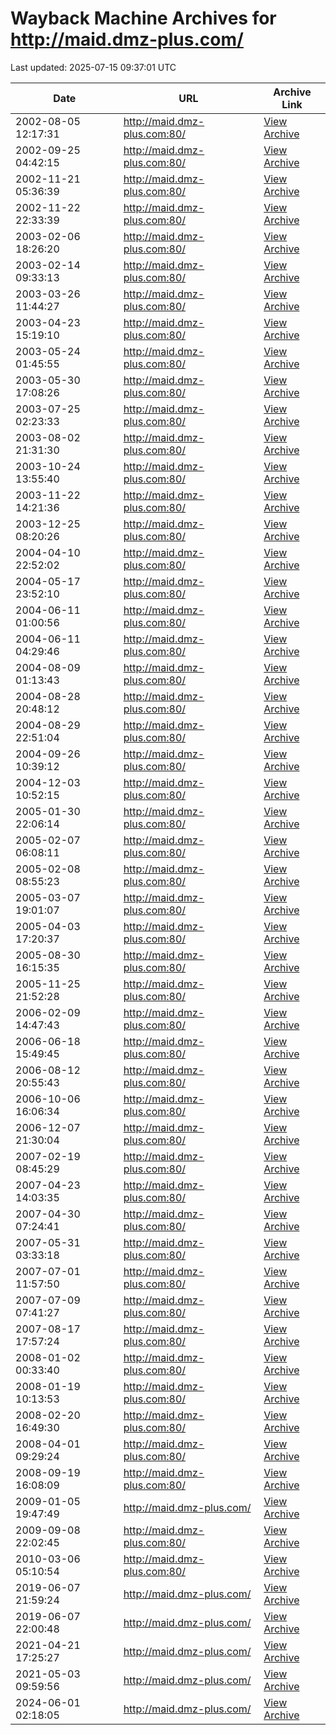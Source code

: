 # Wayback Machine Archives for http://maid.dmz-plus.com/

Last updated: 2025-07-15 09:37:01 UTC

| Date | URL | Archive Link |
|------|-----|---------------|
| 2002-08-05 12:17:31 | http://maid.dmz-plus.com:80/ | [View Archive](https://web.archive.org/web/20020805121731/http://maid.dmz-plus.com:80/) |
| 2002-09-25 04:42:15 | http://maid.dmz-plus.com:80/ | [View Archive](https://web.archive.org/web/20020925044215/http://maid.dmz-plus.com:80/) |
| 2002-11-21 05:36:39 | http://maid.dmz-plus.com:80/ | [View Archive](https://web.archive.org/web/20021121053639/http://maid.dmz-plus.com:80/) |
| 2002-11-22 22:33:39 | http://maid.dmz-plus.com:80/ | [View Archive](https://web.archive.org/web/20021122223339/http://maid.dmz-plus.com:80/) |
| 2003-02-06 18:26:20 | http://maid.dmz-plus.com:80/ | [View Archive](https://web.archive.org/web/20030206182620/http://maid.dmz-plus.com:80/) |
| 2003-02-14 09:33:13 | http://maid.dmz-plus.com:80/ | [View Archive](https://web.archive.org/web/20030214093313/http://maid.dmz-plus.com:80/) |
| 2003-03-26 11:44:27 | http://maid.dmz-plus.com:80/ | [View Archive](https://web.archive.org/web/20030326114427/http://maid.dmz-plus.com:80/) |
| 2003-04-23 15:19:10 | http://maid.dmz-plus.com:80/ | [View Archive](https://web.archive.org/web/20030423151910/http://maid.dmz-plus.com:80/) |
| 2003-05-24 01:45:55 | http://maid.dmz-plus.com:80/ | [View Archive](https://web.archive.org/web/20030524014555/http://maid.dmz-plus.com:80/) |
| 2003-05-30 17:08:26 | http://maid.dmz-plus.com:80/ | [View Archive](https://web.archive.org/web/20030530170826/http://maid.dmz-plus.com:80/) |
| 2003-07-25 02:23:33 | http://maid.dmz-plus.com:80/ | [View Archive](https://web.archive.org/web/20030725022333/http://maid.dmz-plus.com:80/) |
| 2003-08-02 21:31:30 | http://maid.dmz-plus.com:80/ | [View Archive](https://web.archive.org/web/20030802213130/http://maid.dmz-plus.com:80/) |
| 2003-10-24 13:55:40 | http://maid.dmz-plus.com:80/ | [View Archive](https://web.archive.org/web/20031024135540/http://maid.dmz-plus.com:80/) |
| 2003-11-22 14:21:36 | http://maid.dmz-plus.com:80/ | [View Archive](https://web.archive.org/web/20031122142136/http://maid.dmz-plus.com:80/) |
| 2003-12-25 08:20:26 | http://maid.dmz-plus.com:80/ | [View Archive](https://web.archive.org/web/20031225082026/http://maid.dmz-plus.com:80/) |
| 2004-04-10 22:52:02 | http://maid.dmz-plus.com:80/ | [View Archive](https://web.archive.org/web/20040410225202/http://maid.dmz-plus.com:80/) |
| 2004-05-17 23:52:10 | http://maid.dmz-plus.com:80/ | [View Archive](https://web.archive.org/web/20040517235210/http://maid.dmz-plus.com:80/) |
| 2004-06-11 01:00:56 | http://maid.dmz-plus.com:80/ | [View Archive](https://web.archive.org/web/20040611010056/http://maid.dmz-plus.com:80/) |
| 2004-06-11 04:29:46 | http://maid.dmz-plus.com:80/ | [View Archive](https://web.archive.org/web/20040611042946/http://maid.dmz-plus.com:80/) |
| 2004-08-09 01:13:43 | http://maid.dmz-plus.com:80/ | [View Archive](https://web.archive.org/web/20040809011343/http://maid.dmz-plus.com:80/) |
| 2004-08-28 20:48:12 | http://maid.dmz-plus.com:80/ | [View Archive](https://web.archive.org/web/20040828204812/http://maid.dmz-plus.com:80/) |
| 2004-08-29 22:51:04 | http://maid.dmz-plus.com:80/ | [View Archive](https://web.archive.org/web/20040829225104/http://maid.dmz-plus.com:80/) |
| 2004-09-26 10:39:12 | http://maid.dmz-plus.com:80/ | [View Archive](https://web.archive.org/web/20040926103912/http://maid.dmz-plus.com:80/) |
| 2004-12-03 10:52:15 | http://maid.dmz-plus.com:80/ | [View Archive](https://web.archive.org/web/20041203105215/http://maid.dmz-plus.com:80/) |
| 2005-01-30 22:06:14 | http://maid.dmz-plus.com:80/ | [View Archive](https://web.archive.org/web/20050130220614/http://maid.dmz-plus.com:80/) |
| 2005-02-07 06:08:11 | http://maid.dmz-plus.com:80/ | [View Archive](https://web.archive.org/web/20050207060811/http://maid.dmz-plus.com:80/) |
| 2005-02-08 08:55:23 | http://maid.dmz-plus.com:80/ | [View Archive](https://web.archive.org/web/20050208085523/http://maid.dmz-plus.com:80/) |
| 2005-03-07 19:01:07 | http://maid.dmz-plus.com:80/ | [View Archive](https://web.archive.org/web/20050307190107/http://maid.dmz-plus.com:80/) |
| 2005-04-03 17:20:37 | http://maid.dmz-plus.com:80/ | [View Archive](https://web.archive.org/web/20050403172037/http://maid.dmz-plus.com:80/) |
| 2005-08-30 16:15:35 | http://maid.dmz-plus.com:80/ | [View Archive](https://web.archive.org/web/20050830161535/http://maid.dmz-plus.com:80/) |
| 2005-11-25 21:52:28 | http://maid.dmz-plus.com:80/ | [View Archive](https://web.archive.org/web/20051125215228/http://maid.dmz-plus.com:80/) |
| 2006-02-09 14:47:43 | http://maid.dmz-plus.com:80/ | [View Archive](https://web.archive.org/web/20060209144743/http://maid.dmz-plus.com:80/) |
| 2006-06-18 15:49:45 | http://maid.dmz-plus.com:80/ | [View Archive](https://web.archive.org/web/20060618154945/http://maid.dmz-plus.com:80/) |
| 2006-08-12 20:55:43 | http://maid.dmz-plus.com:80/ | [View Archive](https://web.archive.org/web/20060812205543/http://maid.dmz-plus.com:80/) |
| 2006-10-06 16:06:34 | http://maid.dmz-plus.com:80/ | [View Archive](https://web.archive.org/web/20061006160634/http://maid.dmz-plus.com:80/) |
| 2006-12-07 21:30:04 | http://maid.dmz-plus.com:80/ | [View Archive](https://web.archive.org/web/20061207213004/http://maid.dmz-plus.com:80/) |
| 2007-02-19 08:45:29 | http://maid.dmz-plus.com:80/ | [View Archive](https://web.archive.org/web/20070219084529/http://maid.dmz-plus.com:80/) |
| 2007-04-23 14:03:35 | http://maid.dmz-plus.com:80/ | [View Archive](https://web.archive.org/web/20070423140335/http://maid.dmz-plus.com:80/) |
| 2007-04-30 07:24:41 | http://maid.dmz-plus.com:80/ | [View Archive](https://web.archive.org/web/20070430072441/http://maid.dmz-plus.com:80/) |
| 2007-05-31 03:33:18 | http://maid.dmz-plus.com:80/ | [View Archive](https://web.archive.org/web/20070531033318/http://maid.dmz-plus.com:80/) |
| 2007-07-01 11:57:50 | http://maid.dmz-plus.com:80/ | [View Archive](https://web.archive.org/web/20070701115750/http://maid.dmz-plus.com:80/) |
| 2007-07-09 07:41:27 | http://maid.dmz-plus.com:80/ | [View Archive](https://web.archive.org/web/20070709074127/http://maid.dmz-plus.com:80/) |
| 2007-08-17 17:57:24 | http://maid.dmz-plus.com:80/ | [View Archive](https://web.archive.org/web/20070817175724/http://maid.dmz-plus.com:80/) |
| 2008-01-02 00:33:40 | http://maid.dmz-plus.com:80/ | [View Archive](https://web.archive.org/web/20080102003340/http://maid.dmz-plus.com:80/) |
| 2008-01-19 10:13:53 | http://maid.dmz-plus.com:80/ | [View Archive](https://web.archive.org/web/20080119101353/http://maid.dmz-plus.com:80/) |
| 2008-02-20 16:49:30 | http://maid.dmz-plus.com:80/ | [View Archive](https://web.archive.org/web/20080220164930/http://maid.dmz-plus.com:80/) |
| 2008-04-01 09:29:24 | http://maid.dmz-plus.com:80/ | [View Archive](https://web.archive.org/web/20080401092924/http://maid.dmz-plus.com:80/) |
| 2008-09-19 16:08:09 | http://maid.dmz-plus.com:80/ | [View Archive](https://web.archive.org/web/20080919160809/http://maid.dmz-plus.com:80/) |
| 2009-01-05 19:47:49 | http://maid.dmz-plus.com/ | [View Archive](https://web.archive.org/web/20090105194749/http://maid.dmz-plus.com/) |
| 2009-09-08 22:02:45 | http://maid.dmz-plus.com:80/ | [View Archive](https://web.archive.org/web/20090908220245/http://maid.dmz-plus.com:80/) |
| 2010-03-06 05:10:54 | http://maid.dmz-plus.com:80/ | [View Archive](https://web.archive.org/web/20100306051054/http://maid.dmz-plus.com:80/) |
| 2019-06-07 21:59:24 | http://maid.dmz-plus.com/ | [View Archive](https://web.archive.org/web/20190607215924/http://maid.dmz-plus.com/) |
| 2019-06-07 22:00:48 | http://maid.dmz-plus.com/ | [View Archive](https://web.archive.org/web/20190607220048/http://maid.dmz-plus.com/) |
| 2021-04-21 17:25:27 | http://maid.dmz-plus.com/ | [View Archive](https://web.archive.org/web/20210421172527/http://maid.dmz-plus.com/) |
| 2021-05-03 09:59:56 | http://maid.dmz-plus.com/ | [View Archive](https://web.archive.org/web/20210503095956/http://maid.dmz-plus.com/) |
| 2024-06-01 02:18:05 | http://maid.dmz-plus.com/ | [View Archive](https://web.archive.org/web/20240601021805/http://maid.dmz-plus.com/) |
